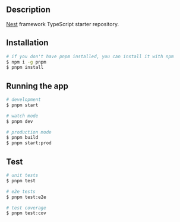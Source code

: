 ## Description

[Nest](https://github.com/nestjs/nest) framework TypeScript starter repository.

## Installation

```bash
# if you don't have pnpm installed, you can install it with npm
$ npm i -g pnpm
$ pnpm install
```

## Running the app

```bash
# development
$ pnpm start

# watch mode
$ pnpm dev

# production mode
$ pnpm build
$ pnpm start:prod
```

## Test

```bash
# unit tests
$ pnpm test

# e2e tests
$ pnpm test:e2e

# test coverage
$ pnpm test:cov
```
